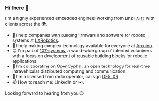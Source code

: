 ### Hi there 👋

I'm a highly experienced embedded engineer working from Linz (:austria:) with clients across the :earth_africa:.

* :robot: I help companies with building firmware and software for robotic systems at [LXRobotics](https://www.lxrobotics.com).
* :star_struck: I help making complex technology available for everyone at [Arduino](https://github.com/arduino).
* :blush: I'm part of [107-systems](https://107-systems.org/), a world-wide group of talented volunteers with a focus on development of reusable building blocks for robotic applications.
* :muscle: I’m collaborating on [OpenCyphal](https://opencyphal.org/), an open technology for real-time intravehicular distributed computing and communication.
* :satellite: I'm a licensed ham radio operator, callsign [OE5LXR](https://oe5lxr.at/).
* :mailbox: How to reach me: [LinkedIn](https://www.linkedin.com/in/alexanderentinger/) or [:envelope:](mailto:consulting@lxrobotics.com).

Looking forward to hearing from you :wink:
